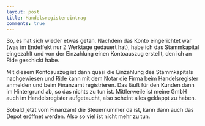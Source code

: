 ```yaml
---
layout: post
title: Handelsregistereintrag
comments: true
---
```


<p>
So, es hat sich wieder etwas getan. Nachdem das Konto eingerichtet war (was im Endeffekt nur 2 Werktage gedauert hat), habe ich das Stammkapital eingezahlt und
von der Einzahlung einen Kontoauszug erstellt, den ich an Ride geschickt habe. </p>
<p>
Mit diesem Kontoauszug ist dann quasi die Einzahlung des Stammkapitals nachgewiesen und Ride kann mit dem Notar die Firma beim Handelsregister anmelden und beim
Finanzamt registrieren. Das läuft für den Kunden dann im Hintergrund ab, so das nichts zu tun ist. Mittlerweile ist meine GmbH auch im Handelsregister aufgetaucht, also scheint alles geklappt zu haben.</p>
<p>
Sobald jetzt vom Finanzamt die Steuernummer da ist, kann dann auch das Depot eröffnet werden. Also so viel ist nicht mehr zu tun.
</p>
